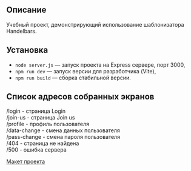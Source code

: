 ## Описание
Учебный проект, демонстрирующий использование шаблонизатора Handelbars.

## Установка

- `node server.js` — запуск проекта на Express сервере, порт 3000,
- `npm run dev` — запуск версии для разработчика (Vite),
- `npm run build` — сборка стабильной версии.

## Список адресов собранных экранов
/login - страница Login  
/join-us - страница Join us  
/profile - профиль пользователя  
/data-change - смена данных пользователя  
/pass-change - смена пароля пользователя  
/404 - страница не найдена  
/500 - ошибка сервера  

[Макет проекта](https://www.figma.com/file/EnLlSkgZC06gpgTbByEL4B/Chat_external_link-(Copy)?type=design&node-id=0%3A1&t=AapTjkAAnDb0Qa0J-1)
